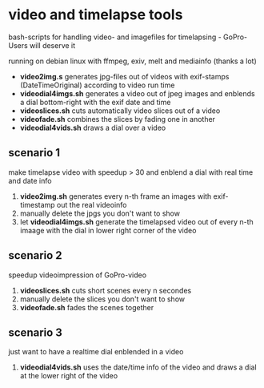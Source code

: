# video and timelapse tools
bash-scripts for handling video- and imagefiles for timelapsing - GoPro-Users will deserve it

running on debian linux with ffmpeg, exiv, melt and mediainfo (thanks a lot)  
* **video2img.s** generates jpg-files out of videos with exif-stamps (DateTimeOriginal) according to video run time  
* **videodial4imgs.sh** generates a video out of jpeg images and enblends a dial bottom-right with the exif date and time
* **videoslices.sh** cuts automatically video slices out of a video  
* **videofade.sh** combines the slices by fading one in another  
* **videodial4vids.sh** draws a dial over a video  

## scenario 1
make timelapse video with speedup > 30 and enblend a dial with real time and date info

1. **video2img.sh** generates every n-th frame an images with exif-timestamp out the real videoinfo
2. manually delete the jpgs you don't want to show
3. let **videodial4imgs.sh** generate the timelapsed video out of every n-th imaage with the dial in lower right corner of the video

## scenario 2
speedup videoimpression of GoPro-video

1. **videoslices.sh** cuts short scenes every n secondes
2. manually delete the slices you don't want to show
3. **videofade.sh** fades the scenes together

## scenario 3
just want to have a realtime dial enblended in a video

1. **videodial4vids.sh** uses the date/time info of the video and draws a dial at the lower right of the video

